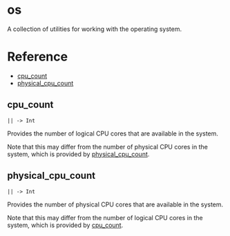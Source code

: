 # os

A collection of utilities for working with the operating system.

# Reference

- [cpu_count](#cpu_count)
- [physical_cpu_count](#physical_cpu_count)

## cpu_count

`|| -> Int`

Provides the number of logical CPU cores that are available in the system.

Note that this may differ from the number of physical CPU cores in the system,
which is provided by [physical_cpu_count](#physical_cpu_count).

## physical_cpu_count

`|| -> Int`

Provides the number of physical CPU cores that are available in the system.

Note that this may differ from the number of logical CPU cores in the system,
which is provided by [cpu_count](#cpu_count).
